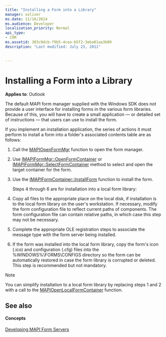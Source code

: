 ```yaml
---
title: "Installing a Form into a Library"
manager: soliver
ms.date: 11/16/2014
ms.audience: Developer
localization_priority: Normal
api_type:
- COM
ms.assetid: 303c9dcb-f9b5-4cea-b5f2-3eba01aa3b09
description: "Last modified: July 23, 2011"
 
 
---
```


# Installing a Form into a Library

  
  
**Applies to**: Outlook 
  
The default MAPI form manager supplied with the Windows SDK does not provide a user interface for installing forms in the various form libraries. Because of this, you will have to create a small application — or detailed set of instructions — that users can use to install the form.
  
If you implement an installation application, the series of actions it must perform to install a form into a folder's associated contents table are as follows:
  
1. Call the [MAPIOpenFormMgr](mapiopenformmgr.md) function to open the form manager. 
    
2. Use [IMAPIFormMgr::OpenFormContainer](imapiformmgr-openformcontainer.md) or [IMAPIFormMgr::SelectFormContainer](imapiformmgr-selectformcontainer.md) method to select and open the target container for the form. 
    
3. Use the [IMAPIFormContainer::InstallForm](imapiformcontainer-installform.md) function to install the form. 
    
    Steps 4 through 6 are for installation into a local form library:
    
4. Copy all files to the appropriate place on the local disk, if installation is to the local form library on the user's workstation. If necessary, modify the form configuration file to reflect current paths of components. The form configuration file can contain relative paths, in which case this step may not be necessary.
    
5. Complete the appropriate OLE registration steps to associate the message type with the form server being installed.
    
6. If the form was installed into the local form library, copy the form's icon (.ico) and configuration (.cfg) files into the %WINDOWS%\FORMS\CONFIGS directory so the form can be automatically restored in case the form library is corrupted or deleted. This step is recommended but not mandatory.
    
> [!NOTE]
> You can simplify installation to a local form library by replacing steps 1 and 2 with a call to the [MAPIOpenLocalFormContainer](mapiopenlocalformcontainer.md) function. 
  
## See also

#### Concepts

[Developing MAPI Form Servers](developing-mapi-form-servers.md)

